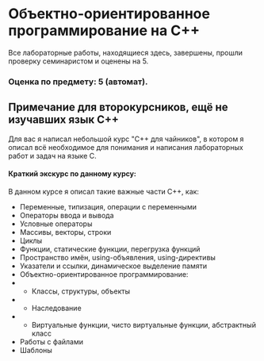 # Объектно-ориентированное программирование на C++
Все лабораторные работы, находящиеся здесь, завершены, прошли проверку семинаристом и оценены на 5.
### Оценка по предмету: 5 (автомат).
## Примечание для второкурсников, ещё не изучавших язык C++
Для вас я написал небольшой курс "C++ для чайников", в котором я описал всё необходимое для понимания и написания лабораторных работ и задач на языке C.
#### Краткий экскурс по данному курсу:
В данном курсе я описал такие важные части C++, как:
* Переменные, типизация, операции с переменными
* Операторы ввода и вывода
* Условные операторы
* Массивы, векторы, строки
* Циклы
* Функции, статические функции, перегрузка функций
* Пространство имён, using-объявления, using-директивы
* Указатели и ссылки, динамическое выделение памяти
* Объектно-ориентированное программирование:
* * Классы, структуры, объекты
* * Наследование
* * Виртуальные функции, чисто виртуальные функции, абстрактный класс
* Работы с файлами
* Шаблоны
